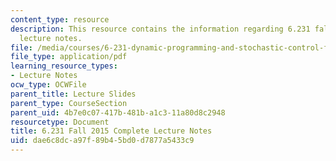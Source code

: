 ```yaml
---
content_type: resource
description: This resource contains the information regarding 6.231 fall 2015 complete
  lecture notes.
file: /media/courses/6-231-dynamic-programming-and-stochastic-control-fall-2015/dae6c8dca97f89b45bd0d7877a5433c9_MIT6_231F15_Notes.pdf
file_type: application/pdf
learning_resource_types:
- Lecture Notes
ocw_type: OCWFile
parent_title: Lecture Slides
parent_type: CourseSection
parent_uid: 4b7e0c07-417b-481b-a1c3-11a80d8c2948
resourcetype: Document
title: 6.231 Fall 2015 Complete Lecture Notes
uid: dae6c8dc-a97f-89b4-5bd0-d7877a5433c9
---
```

